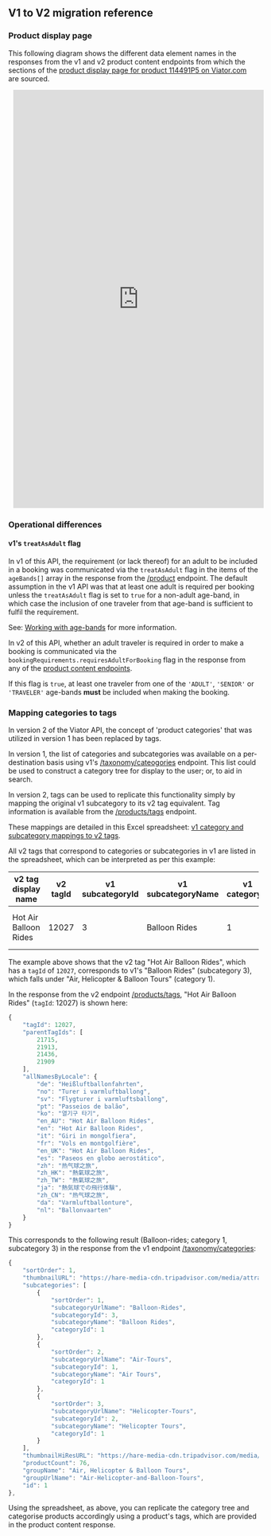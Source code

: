 ## V1 to V2 migration reference

### Product display page

This following diagram shows the different data element names in the responses from the v1 and v2 product content endpoints from which the sections of the [product display page for product 114491P5 on Viator.com](https://www.viator.com/tours/Niagara-Falls/All-American-Private-custom-Tour/d23183-114491P5) are sourced.

<div style="width: 100%; height: 60em; margin: 10px; position: relative;"><iframe allowfullscreen frameborder="0" style="width:100%; height:100%" src="https://app.lucidchart.com/documents/embeddedchart/d0426aab-8583-45d4-ad16-9b9153850fa0" id="02nKkFFz1Lqr"></iframe></div>

### Operational differences

#### v1's `treatAsAdult` flag

In v1 of this API, the requirement (or lack thereof) for an adult to be included in a booking was communicated via the `treatAsAdult` flag in the items of the `ageBands[]` array in the response from the [/product](https://docs.viator.com/partner-api/merchant/technical/#tag/Product-services/paths/~1product/get) endpoint. The default assumption in the v1 API was that at least one adult is required per booking unless the `treatAsAdult` flag is set to `true` for a non-adult age-band, in which case the inclusion of one traveler from that age-band is sufficient to fulfil the requirement.

See: [Working with age-bands](../../booking-concepts/working-with-age-bands/) for more information.

In v2 of this API, whether an adult traveler is required in order to make a booking is communicated via the `bookingRequirements.requiresAdultForBooking` flag in the response from any of the [product content endpoints](../content-ingestion-endpoints).

If this flag is `true`, at least one traveler from one of the `'ADULT'`, `'SENIOR'` or `'TRAVELER'` age-bands **must** be included when making the booking.

### Mapping categories to tags

In version 2 of the Viator API, the concept of 'product categories' that was utilized in version 1 has been replaced by tags.

In version 1, the list of categories and subcategories was available on a per-destination basis using v1's [/taxonomy/cateogories](https://docs.viator.com/partner-api/merchant/technical/#operation/taxonomyCategories) endpoint. This list could be used to construct a category tree for display to the user; or, to aid in search.

In version 2, tags can be used to replicate this functionality simply by mapping the original v1 subcategory to its v2 tag equivalent. Tag information is available from the [/products/tags](#operation/productsTags) endpoint.

These mappings are detailed in this Excel spreadsheet: [v1 category and subcategory mappings to v2 tags](https://docs.viator.com/partner-api/technical/v1-subcategories-v2-tags.xlsx). 

All v2 tags that correspond to categories or subcategories in v1 are listed in the spreadsheet, which can be interpreted as per this example:

| v2 tag display name | v2 tagId | v1 subcategoryId | v1 subcategoryName | v1 categoryId | v1 groupName |
|---------------------|----------|------------------|--------------------|--------------|---------------|
| Hot Air Balloon Rides | 12027 | 3 | Balloon Rides | 1 | Air, Helicopter & Balloon Tours |

The example above shows that the v2 tag "Hot Air Balloon Rides", which has a `tagId` of `12027`, corresponds to v1's "Balloon Rides" (subcategory 3), which falls under "Air, Helicopter & Balloon Tours" (category 1).

In the response from the v2 endpoint [/products/tags](../../../openapi/reference/operation/productsTags), "Hot Air Balloon Rides" (`tagId`: 12027) is shown here:

```javascript
{
    "tagId": 12027,
    "parentTagIds": [
        21715,
        21913,
        21436,
        21909
    ],
    "allNamesByLocale": {
        "de": "Heißluftballonfahrten",
        "no": "Turer i varmluftballong",
        "sv": "Flygturer i varmluftsballong",
        "pt": "Passeios de balão",
        "ko": "열기구 타기",
        "en_AU": "Hot Air Balloon Rides",
        "en": "Hot Air Balloon Rides",
        "it": "Giri in mongolfiera",
        "fr": "Vols en montgolfière",
        "en_UK": "Hot Air Balloon Rides",
        "es": "Paseos en globo aerostático",
        "zh": "热气球之旅",
        "zh_HK": "熱氣球之旅",
        "zh_TW": "熱氣球之旅",
        "ja": "熱気球での飛行体験",
        "zh_CN": "热气球之旅",
        "da": "Varmluftballonture",
        "nl": "Ballonvaarten"
    }
} 
```

This corresponds to the following result (Balloon-rides; category 1, subcategory 3) in the response from the v1 endpoint [/taxonomy/categories](https://docs.viator.com/partner-api/merchant/technical/#tag/Taxonomy-services):

```javascript
{
    "sortOrder": 1,
    "thumbnailURL": "https://hare-media-cdn.tripadvisor.com/media/attractions-splice-spp-154x109/06/75/b7/96.jpg",
    "subcategories": [
        {
            "sortOrder": 1,
            "subcategoryUrlName": "Balloon-Rides",
            "subcategoryId": 3,
            "subcategoryName": "Balloon Rides",
            "categoryId": 1
        },
        {
            "sortOrder": 2,
            "subcategoryUrlName": "Air-Tours",
            "subcategoryId": 1,
            "subcategoryName": "Air Tours",
            "categoryId": 1
        },
        {
            "sortOrder": 3,
            "subcategoryUrlName": "Helicopter-Tours",
            "subcategoryId": 2,
            "subcategoryName": "Helicopter Tours",
            "categoryId": 1
        }
    ],
    "thumbnailHiResURL": "https://hare-media-cdn.tripadvisor.com/media/attractions-splice-spp-674x446/06/75/b7/96.jpg",
    "productCount": 76,
    "groupName": "Air, Helicopter & Balloon Tours",
    "groupUrlName": "Air-Helicopter-and-Balloon-Tours",
    "id": 1
},

```

Using the spreadsheet, as above, you can replicate the category tree and categorise products accordingly using a product's tags, which are provided in the product content response.